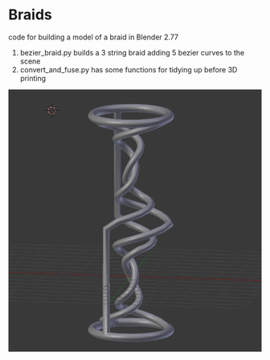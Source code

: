 # Braids

code for building a model of a braid in Blender 2.77

1. bezier_braid.py builds a 3 string braid adding 5 bezier curves to the scene
1. convert_and_fuse.py has some functions for tidying up before 3D printing


![screenshot](https://github.com/macbuse/Braids/blob/master/Screenshot%202016-11-06%2015.40.23.png)
